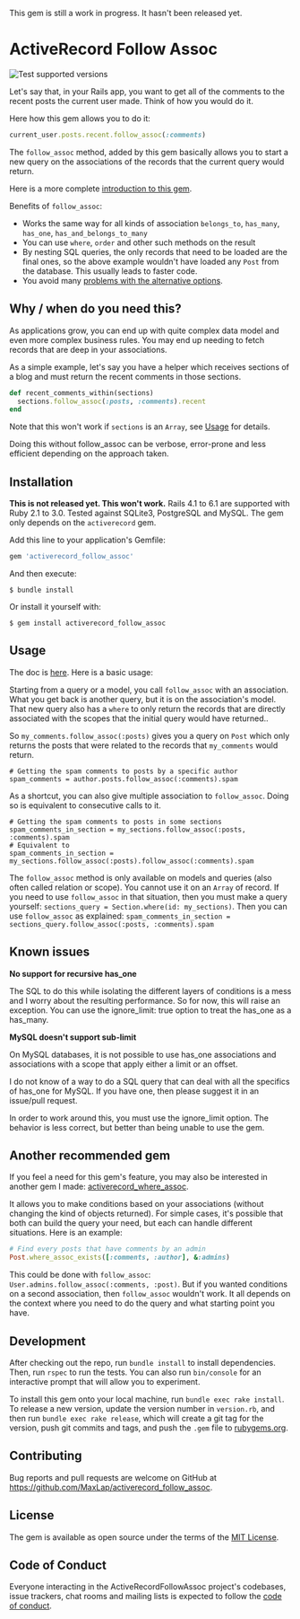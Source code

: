 This gem is still a work in progress. It hasn't been released yet.

# ActiveRecord Follow Assoc

![Test supported versions](https://github.com/MaxLap/activerecord_follow_assoc/workflows/Test%20supported%20versions/badge.svg)

Let's say that, in your Rails app, you want to get all of the comments to the recent posts the
current user made. Think of how you would do it.

Here how this gem allows you to do it:

```ruby
current_user.posts.recent.follow_assoc(:comments)
```

The `follow_assoc` method, added by this gem basically allows you to start a new query on the associations
of the records that the current query would return.

Here is a more complete [introduction to this gem](INTRODUCTION.md).

Benefits of `follow_assoc`:
* Works the same way for all kinds of association `belongs_to`, `has_many`, `has_one`, `has_and_belongs_to_many`
* You can use `where`, `order` and other such methods on the result
* By nesting SQL queries, the only records that need to be loaded are the final ones, so the above example
  wouldn't have loaded any `Post` from the database. This usually leads to faster code.
* You avoid many [problems with the alternative options](ALTERNATIVES_PROBLEMS.md).

## Why / when do you need this?

As applications grow, you can end up with quite complex data model and even more complex business rules. You may end up
needing to fetch records that are deep in your associations.

As a simple example, let's say you have a helper which receives sections of a blog and must return the recent comments
in those sections.
```ruby
def recent_comments_within(sections)
  sections.follow_assoc(:posts, :comments).recent
end
```

Note that this won't work if `sections` is an `Array`, see [Usage](#Usage) for details.

Doing this without follow_assoc can be verbose, error-prone and less efficient depending on the approach taken.

## Installation

**This is not released yet. This won't work.**
Rails 4.1 to 6.1 are supported with Ruby 2.1 to 3.0. Tested against SQLite3, PostgreSQL and MySQL. The gem
only depends on the `activerecord` gem.

Add this line to your application's Gemfile:

```ruby
gem 'activerecord_follow_assoc'
```

And then execute:

    $ bundle install

Or install it yourself with:

    $ gem install activerecord_follow_assoc

## Usage

The doc is [here](https://maxlap.dev/activerecord_follow_assoc/ActiveRecordFollowAssoc/QueryMethods.html). Here is a basic usage:

Starting from a query or a model, you call `follow_assoc` with an association. What you get back is another query,
but it is on the association's model. That new query also has a `where` to only return the records that are
directly associated with the scopes that the initial query would have returned..

So `my_comments.follow_assoc(:posts)` gives you a query on `Post` which only returns the posts that were
related to the records that `my_comments` would return.

```
# Getting the spam comments to posts by a specific author
spam_comments = author.posts.follow_assoc(:comments).spam
```

As a shortcut, you can also give multiple association to `follow_assoc`. Doing so is equivalent to consecutive calls to it.
```
# Getting the spam comments to posts in some sections
spam_comments_in_section = my_sections.follow_assoc(:posts, :comments).spam
# Equivalent to
spam_comments_in_section = my_sections.follow_assoc(:posts).follow_assoc(:comments).spam
```

The `follow_assoc` method is only available on models and queries (also often called relation or scope). You cannot use
it on an `Array` of record. If you need to use `follow_assoc` in that situation, then you must make a query yourself:
`sections_query = Section.where(id: my_sections)`. Then you can use `follow_assoc` as explained:
`spam_comments_in_section = sections_query.follow_assoc(:posts, :comments).spam`

## Known issues

**No support for recursive has_one**

The SQL to do this while isolating the different layers of conditions is a mess and I worry about
the resulting performance. So for now, this will raise an exception. You can use the ignore_limit: true option
to treat the has_one as a has_many.

**MySQL doesn't support sub-limit**

On MySQL databases, it is not possible to use has_one associations and associations with a scope that apply either a limit or an offset.

I do not know of a way to do a SQL query that can deal with all the specifics of has_one for MySQL. If you have one, then please suggest it in an issue/pull request.

In order to work around this, you must use the ignore_limit option. The behavior is less correct, but better than being unable to use the gem.

## Another recommended gem

If you feel a need for this gem's feature, you may also be interested in another gem I made: [activerecord_where_assoc](https://github.com/MaxLap/activerecord_where_assoc).

It allows you to make conditions based on your associations (without changing the kind of objects returned). For simple cases, it's possible that both can build the query your need, but each can handle different situations. Here is an example:

```ruby
# Find every posts that have comments by an admin
Post.where_assoc_exists([:comments, :author], &:admins)
```

This could be done with `follow_assoc`: `User.admins.follow_assoc(:comments, :post)`. But if you wanted conditions on
a second association, then `follow_assoc` wouldn't work. It all depends on the context where you need to do the query
and what starting point you have.

## Development

After checking out the repo, run `bundle install` to install dependencies. Then, run `rspec` to run the tests. You can also run `bin/console` for an interactive prompt that will allow you to experiment.

To install this gem onto your local machine, run `bundle exec rake install`. To release a new version, update the version number in `version.rb`, and then run `bundle exec rake release`, which will create a git tag for the version, push git commits and tags, and push the `.gem` file to [rubygems.org](https://rubygems.org).

## Contributing

Bug reports and pull requests are welcome on GitHub at https://github.com/MaxLap/activerecord_follow_assoc.


## License

The gem is available as open source under the terms of the [MIT License](https://opensource.org/licenses/MIT).

## Code of Conduct

Everyone interacting in the ActiveRecordFollowAssoc project's codebases, issue trackers, chat rooms and mailing lists is expected to follow the [code of conduct](https://github.com/MaxLap/activerecord_follow_assoc/blob/master/CODE_OF_CONDUCT.md).



